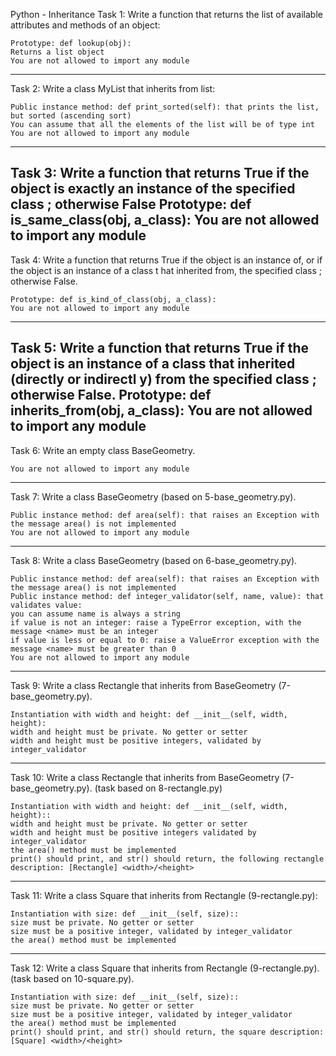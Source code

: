 Python - Inheritance
Task 1:
    Write a function that returns the list of available attributes and methods of an object:

    Prototype: def lookup(obj):
    Returns a list object
    You are not allowed to import any module
-----------------------------------------------------------------------------------------------

Task 2: 
    Write a class MyList that inherits from list:

    Public instance method: def print_sorted(self): that prints the list, but sorted (ascending sort)
    You can assume that all the elements of the list will be of type int
    You are not allowed to import any module
----------------------------------------------------------------------------------------------------

Task 3:
    Write a function that returns True if the object is exactly an instance of the specified class ; otherwise False
    Prototype: def is_same_class(obj, a_class):
    You are not allowed to import any module
-------------------------------------------------------------------------------------------------------

Task 4:
    Write a function that returns True if the object is an instance of, or if the object is an instance of a class t    hat inherited from, the specified class ; otherwise False.

    Prototype: def is_kind_of_class(obj, a_class):
    You are not allowed to import any module
-----------------------------------------------------------------------------------------------------------

Task 5:
    Write a function that returns True if the object is an instance of a class that inherited (directly or indirectl    y) from the specified class ; otherwise False.
    Prototype: def inherits_from(obj, a_class):
    You are not allowed to import any module
--------------------------------------------------------------------------------------------------------------

Task 6:
    Write an empty class BaseGeometry.

    You are not allowed to import any module
--------------------------------------------------------------------------------------------------------------
Task 7:
    Write a class BaseGeometry (based on 5-base_geometry.py).

    Public instance method: def area(self): that raises an Exception with the message area() is not implemented
    You are not allowed to import any module
------------------------------------------------------------------------------------------------------------------

Task 8:
    Write a class BaseGeometry (based on 6-base_geometry.py).

    Public instance method: def area(self): that raises an Exception with the message area() is not implemented
    Public instance method: def integer_validator(self, name, value): that validates value:
    you can assume name is always a string
    if value is not an integer: raise a TypeError exception, with the message <name> must be an integer
    if value is less or equal to 0: raise a ValueError exception with the message <name> must be greater than 0
    You are not allowed to import any module
------------------------------------------------------------------------------------------------------------------
Task 9:
    Write a class Rectangle that inherits from BaseGeometry (7-base_geometry.py).

    Instantiation with width and height: def __init__(self, width, height):
    width and height must be private. No getter or setter
    width and height must be positive integers, validated by integer_validator
------------------------------------------------------------------------------------------------------------------

Task 10:
    Write a class Rectangle that inherits from BaseGeometry (7-base_geometry.py). (task based on 8-rectangle.py)

    Instantiation with width and height: def __init__(self, width, height)::
    width and height must be private. No getter or setter
    width and height must be positive integers validated by integer_validator
    the area() method must be implemented
    print() should print, and str() should return, the following rectangle description: [Rectangle] <width>/<height>
-----------------------------------------------------------------------------------------------------------------

Task 11:
    Write a class Square that inherits from Rectangle (9-rectangle.py):

    Instantiation with size: def __init__(self, size)::
    size must be private. No getter or setter
    size must be a positive integer, validated by integer_validator
    the area() method must be implemented
------------------------------------------------------------------------------------------------------------------

Task 12:
    Write a class Square that inherits from Rectangle (9-rectangle.py). (task based on 10-square.py).

    Instantiation with size: def __init__(self, size)::
    size must be private. No getter or setter
    size must be a positive integer, validated by integer_validator
    the area() method must be implemented
    print() should print, and str() should return, the square description: [Square] <width>/<height>
